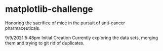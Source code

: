 # matplotlib-challenge
Honoring the sacrifice of mice in the pursuit of anti-cancer pharmaceuticals.

9/9/2021 5:48pm Initial Creation
Currently exploring the data sets, merging them and trying to git rid of duplicates.
